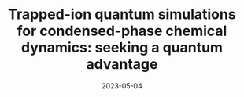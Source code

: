 ---
title: "Trapped-ion quantum simulations for condensed-phase chemical dynamics: seeking a quantum advantage"
collection: publications
permalink: /publication/2023-05-04-Chemical
excerpt: "Analog-quantum simulation derived from tracking the evolution of trapped-ion systems holds the potential to simulate molecular quantum dynamics that is beyond the reach of classical-digital strategies. This Review explores the prospects for developing this quantum advantage."
date: 2023-05-04
authors: '<b>MK</b>, H. Nuomin, S.N. Chowdhury, J.L. Yuly, K. Sun, J. Whitlow, J. Valdiviezo, Z. Zhang, P. Zhang, D.N. Beratan, K.R. Brown,'
arXiv: 'arXiv:2305.03156'
paperurl: 'https://arxiv.org/abs/2305.03156'
talk: "Accepted talk at the 23rd Asian Quantum Information Science Conference (AQIS23), Seoul"
talktoken: "Seminar"
talkurl: 'https://youtu.be/iOTh1hngSzA?si=grBQzJaRsskpLLZM'
---